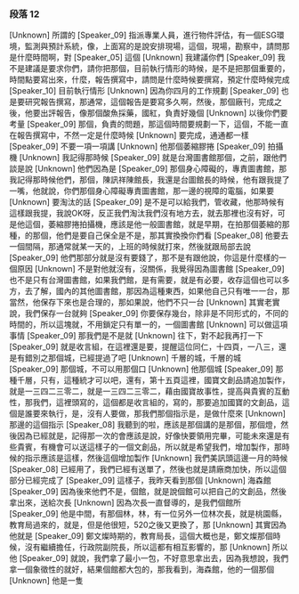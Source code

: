 ### 段落 12

[Unknown] 所謂的
[Speaker_09] 指派專業人員，進行物件評估，有一個ESG環境，監測與預計系統，像，上面寫的是說安排現場，這個，現場，勘察中，請問那是什麼時間啊，對
[Speaker_05] 這個
[Unknown] 我建議你們
[Speaker_09] 我不是建議是要求你們，請你把那個，目前執行情形的時候，是不是把那個重要的，時間點要寫出來，什麼，報告撰寫中，請問是什麼時候要撰寫，預定什麼時候完成
[Speaker_10] 目前執行情形
[Unknown] 因為你四月的工作規劃
[Speaker_09] 也是要研究報告撰寫，那通常，這個報告是要寫多久啊，然後，那個廠刊，完成之後，他要出評報告，像那個酸魚採藥，國紅，負責好幾個
[Unknown] 以後你們要考量
[Speaker_09] 那個，負責的問題，那這個時間要規劃一下，這個，不能一直在報告撰寫中，不然一定是什麼時候
[Unknown] 要完成，通通都一樣
[Speaker_09] 不要一項一項講
[Unknown] 他那個萎縮膠捲
[Speaker_09] 拍攝機
[Unknown] 我記得那時候
[Speaker_09] 就是台灣圖書館那個，之前，跟他們談是說
[Unknown] 他們因為是
[Speaker_09] 那個身心障礙的，專責圖書館，那我記得那時候他們，那個，陳訊祥陳館長，我還是台圖館長的時候，他有跟我提了一嘴，他就說，你們那個身心障礙專責圖書館，那一邊的視障的電腦，如果要
[Unknown] 要淘汰的話
[Speaker_09] 是不是可以給我們，管收藏，他那時候有這樣跟我提，我說OK呀，反正我們淘汰我們沒有地方去，就去那裡也沒有好，可是他這個，萎縮膠捲拍攝機，應該是他一般圖書館，就是早期，在拍那個萎縮的那種，的那個，他們是要自己保全是不是，那其實換換你們看
[Speaker_08] 他要去一個間隔，那通常就某一天的，上班的時候就打來，然後就跟局部去說
[Speaker_09] 他們那部分就是沒有要錢了，那不是有跟他說，你這是什麼樣的一個原因
[Unknown] 不是對他就沒有，沒關係，我覺得因為圖書館
[Speaker_09] 也不是只有台灣圖書館，如果我們館，是有需要，就是有必要，收存這個也可以多方，去了解，國內的其他圖書館，那因為這種東西，如果他自己只有唯一一台，那當然，他保存下來也是合理的，那如果說，他們不只一台
[Unknown] 其實老實說，我們保存一台就夠
[Speaker_09] 你要保存幾台，除非是不同形式的，不同的時間的，所以這塊就，不用鎖定只有單一的，一個圖書館
[Unknown] 可以做這項事情
[Speaker_09] 那我們是不是就
[Unknown] 往下，對不起我再打一下
[Speaker_09] 就是收言組，在這裡還是要，提醒這位同仁，十四頁，一八三，還是有錯別之那個城，已經提過了吧
[Unknown] 千層的城，千層的城
[Speaker_09] 那個城，不可以用那個口
[Unknown] 他那個城
[Speaker_09] 那種千層，只有，這種統才可以吧，還有，第十五頁這裡，國寶文創品請追加製作，就是一三四二三零二，就是一三四二三零二，藉由國寶故事性，提高與貴賓的互動性，那我們，這裡頭寫的，這個都是收言組的，寫的，那要追加國寶的文創品，這個是誰要來執行，是，沒有人要做，那我們那個指示是，是做什麼來
[Unknown] 那邊的這個指示
[Speaker_08] 我聽到的啦，應該是那個講的是那個，那個燈，然後因為已經就是，記得那一次的會應該是說，好像快要領用完畢，可能未來還是有些貴賓，有機會可以送這樣子的一個文創品，所以就是希望我們，增加製作，那時候的指示應該是這樣，然後這個增加製作
[Unknown] 我們美訊頭這邊一月的時候
[Speaker_08] 已經用了，我們已經有送單了，然後也就是請廠商加快，所以這個部分已經完成了
[Speaker_09] 這樣子，我昨天看到那個
[Unknown] 海森館
[Speaker_09] 因為後來他們不是，個館，就是說個館可以把自己的文創品，然後拿出來，送給次長
[Unknown] 因為次長一直督導的，是我們個館所
[Speaker_09] 他是中間，有那個林，林，有一位另外一位林次長，就是桃園縣，教育局過來的，就是，但是他很短，520之後又更換了，那
[Unknown] 其實因為他就是
[Speaker_09] 鄭文燦時期的，教育局長，這個大概也是，鄭文燦那個時候，沒有繼續擔任，行政院副院長，所以這都有相互影響的，那
[Unknown] 所以他
[Speaker_09] 就說，我們拿了最小一包，不好意思拿出去，因為我想說，我們拿一個象徵性的就好，結果個館都大包的，那我看到，海森館，他的一個那個
[Unknown] 他是一隻